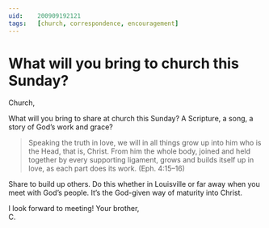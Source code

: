 ```yaml
---
uid:	200909192121
tags:	[church, correspondence, encouragement]
---
```

  
# What will you bring to church this Sunday?

Church,

What will you bring to share at church this Sunday? A Scripture, a song, a story of God’s work and grace?

> Speaking the truth in love, we will in all things grow up into him who is the Head, that is, Christ. From him the whole body, joined and held together by every supporting ligament, grows and builds itself up in love, as each part does its work. (Eph. 4:15–16)

Share to build up others. Do this whether in Louisville or far away when you meet with God’s people. It’s the God-given way of maturity into Christ.

I look forward to meeting! Your brother,  
C.
